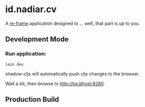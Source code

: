 # id.nadiar.cv

A [re-frame](https://github.com/day8/re-frame) application designed to ... well, that part is up to you.

## Development Mode

### Run application:

```
lein dev
```

shadow-cljs will automatically push cljs changes to the browser.

Wait a bit, then browse to [http://localhost:8280](http://localhost:8280).

## Production Build


